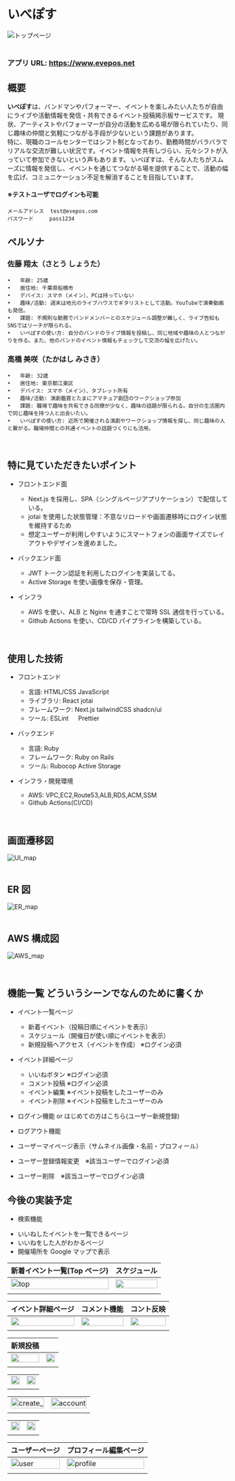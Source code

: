 # いべぽす

![トップページ](/documents/top.png)  
<br>

### アプリ URL: https://www.evepos.net

## 概要

**いべぽす**は、バンドマンやパフォーマー、イベントを楽しみたい人たちが自由にライブや活動情報を発信・共有できるイベント投稿掲示板サービスです。
現状、アーティストやパフォーマーが自分の活動を広める場が限られていたり、同じ趣味の仲間と気軽につながる手段が少ないという課題があります。</br>
特に、現職のコールセンターではシフト制となっており、勤務時間がバラバラでリアルな交流が難しい状況です。イベント情報を共有しづらい、元々シフトが入っていて参加できないという声もあります。
いべぽすは、そんな人たちがスムーズに情報を発信し、イベントを通じてつながる場を提供することで、活動の幅を広げ、コミュニケーション不足を解消することを目指しています。
</br>

#### ※テストユーザでログインも可能

`メールアドレス  test@evepos.com` </br>
`パスワード     pass1234`

## ペルソナ　

### 佐藤 翔太（さとう しょうた）

    •	年齢: 25歳
    •	居住地: 千葉県船橋市
    •	デバイス: スマホ（メイン）、PCは持っていない
    •	趣味/活動: 週末は地元のライブハウスでギタリストとして活動。YouTubeで演奏動画も発信。
    •	課題: 不規則な勤務でバンドメンバーとのスケジュール調整が難しく、ライブ告知もSNSではリーチが限られる。
    •	いべぽすの使い方: 自分のバンドのライブ情報を投稿し、同じ地域や趣味の人とつながりを作る。また、他のバンドのイベント情報もチェックして交流の幅を広げたい。

### 高橋 美咲（たかはし みさき）

    •	年齢: 32歳
    •	居住地: 東京都江東区
    •	デバイス: スマホ（メイン）、タブレット所有
    •	趣味/活動: 演劇鑑賞とたまにアマチュア劇団のワークショップ参加
    •	課題: 職場で趣味を共有できる同僚が少なく、趣味の話題が限られる。自分の生活圏内で同じ趣味を持つ人と出会いたい。
    •	いべぽすの使い方: 近所で開催される演劇やワークショップ情報を探し、同じ趣味の人と繋がる。職場仲間との共通イベントの話題づくりにも活用。

<br>

## 特に見ていただきたいポイント

- フロントエンド面

  - Next.js を採用し、SPA（シングルページアプリケーション）で配信している。
  - jotai を使用した状態管理：不意なリロードや画面遷移時にログイン状態を維持するため
  - 想定ユーザーが利用しやすいようにスマートフォンの画面サイズでレイアウトやデザインを進めました。

- バックエンド面

  - JWT トークン認証を利用したログインを実装してる。
  - Active Storage を使い画像を保存・管理。

- インフラ
  - AWS を使い、ALB と Nginx を通すことで常時 SSL 通信を行っている。
  - Github Actions を使い、CD/CD パイプラインを構築している。

<br>

## 使用した技術

- フロントエンド
  - 言語: HTML/CSS JavaScript
  - ライブラリ: React jotai
  - フレームワーク: Next.js tailwindCSS shadcn/ui
  - ツール: ESLint 　 Prettier

- バックエンド
  - 言語: Ruby
  - フレームワーク: Ruby on Rails
  - ツール: Rubocop Active Storage

- インフラ・開発環境
  - AWS: VPC,EC2,Route53,ALB,RDS,ACM,SSM
  - Github Actions(CI/CD)
<br>

## 画面遷移図
![UI_map](/documents/UI.png)  
<br>

## ER 図
![ER_map](/documents/ER.png)  
<br>

## AWS 構成図
![AWS_map](/documents/architecture.png)  

<br>

## 機能一覧 どういうシーンでなんのために書くか

- イベント一覧ページ

  - 新着イベント（投稿日順にイベントを表示）
    ![]()
  - スケジュール（開催日が使い順にイベントを表示）
    ![]()
  - 新規投稿へアクセス（イベントを作成） ※ログイン必須
    ![]()

- イベント詳細ページ
  - いいねボタン ※ログイン必須
    ![]()
  - コメント投稿 ※ログイン必須
    ![]()
  - イベント編集 ※イベント投稿をしたユーザーのみ
    ![]()
  - イベント削除 ※イベント投稿をしたユーザーのみ
- ログイン機能 or はじめての方はこちら(ユーザー新規登録)
- ログアウト機能
  ![]()
- ユーザーマイページ表示（サムネイル画像・名前・プロフィール）
  ![]()
- ユーザー登録情報変更　※該当ユーザーでログイン必須
  ![]()
- ユーザー削除　※該当ユーザーでログイン必須

## 今後の実装予定

- 検索機能

* いいねしたイベントを一覧できるページ
* いいねをした人がわかるページ
* 開催場所を Google マップで表示

| 新着イベント一覧(Top ページ)        | スケジュール                     |
| ----------------------------------- | -------------------------------- |
| <img width="100%" alt="top" src=""> | <img width="100%" alt="" src=""> |
|                                     |                                  |

| イベント詳細ページ               | コメント機能                     | コント反映                       |
| -------------------------------- | -------------------------------- | -------------------------------- |
| <img width="100%" alt="" src=""> | <img width="100%" alt="" src=""> | <img width="100%" alt="" src=""> |
|                                  |                                  |                                  |

| 新規投稿                         |                                  |
| -------------------------------- | -------------------------------- |
| <img width="100%" alt="" src=""> | <img width="100%" alt="" src=""> |
|                                  |                                  |

|                                  |                                  |
| -------------------------------- | -------------------------------- |
| <img width="100%" alt="" src=""> | <img width="100%" alt="" src=""> |
|                                  |                                  |

|                                         |                                         |
| --------------------------------------- | --------------------------------------- |
| <img width="100%" alt="create_" src=""> | <img width="100%" alt="account" src=""> |
|                                         |                                         |

|                                  |                                  |
| -------------------------------- | -------------------------------- |
| <img width="100%" alt="" src=""> | <img width="100%" alt="" src=""> |
|                                  |                                  |

| ユーザーページ                       | プロフィール編集ページ                  |
| ------------------------------------ | --------------------------------------- |
| <img width="100%" alt="user" src=""> | <img width="100%" alt="profile" src=""> |
|                                      |                                         |
